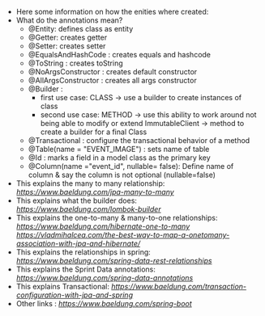 * Here some information on how the enities where created:
* What do the annotations mean?
  -  @Entity: defines class as  entity
  -  @Getter: creates getter
  -  @Setter: creates setter
  -  @EqualsAndHashCode : creates equals and hashcode
  -  @ToString : creates toString
  -  @NoArgsConstructor : creates default constructor
  -  @AllArgsConstructor : creates all args constructor
  -  @Builder :
     - first use case: CLASS -> use a builder to create instances of class
     - second use case: METHOD -> use this ability to work around not being able to modify or extend ImmutableClient
                        -> method to create a builder for a final Class
  -  @Transactional : configure the transactional behavior of a method
  -  @Table(name = "EVENT_IMAGE") : sets name of table
  -  @Id : marks a field in a model class as the primary key
  -  @Column(name ="event_id", nullable= false): Define name of column & say the column is not optional (nullable=false)
* This explains the many to many relationship:  *https://www.baeldung.com/jpa-many-to-many*
* This explains what the builder does:
*https://www.baeldung.com/lombok-builder*
* This explains the one-to-many & many-to-one relationships:
*https://www.baeldung.com/hibernate-one-to-many*
*https://vladmihalcea.com/the-best-way-to-map-a-onetomany-association-with-jpa-and-hibernate/*
* This explains the relationships in spring: *https://www.baeldung.com/spring-data-rest-relationships*
* This explains the Sprint Data annotations: *https://www.baeldung.com/spring-data-annotations*
* This explains Transactional: *https://www.baeldung.com/transaction-configuration-with-jpa-and-spring*
* Other links : *https://www.baeldung.com/spring-boot*
